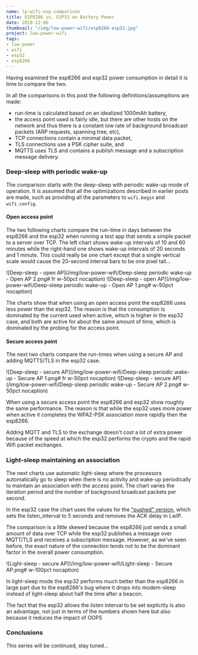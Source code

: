 ```yaml
---
name: lp-wifi-esp-comparison
title: ESP8266 vs. ESP32 on Battery Power
date: 2018-12-06
thumbnail: "/img/low-power-wifi/esp8266-esp32.jpg"
project: low-power-wifi
tags:
- low-power
- wifi
- esp32
- esp8266
---
```


Having examined the esp8266 and esp32 power consumption in detail it is time to
compare the two.
<!--more-->

In all the comparisons in this post the following definitions/assumptions are made:

- run-time is calculated based on an idealized 1000mAh battery,
- the access point used is fairly idle, but there are other hosts on the network and thus 
  there is a constant low rate of background broadcast packets (ARP requests, spanning tree, etc),
- TCP connections contain a minimal data packet,
- TLS connections use a PSK cipher suite, and
- MQTTS uses TLS and contains a publish message and a subscription message delivery.


### Deep-sleep with periodic wake-up

The comparison starts with the deep-sleep with periodic wake-up mode of operation.
It is assumed that all the optimizations described in earlier posts are made,
such as providing all the parameters to `wifi.begin` and `wifi.config`.

#### Open access point

The two following charts compare the run-time in days between the esp8266 and the esp32
when running a test app that sends a simple packet to a server over TCP. The left
chart shows wake-up intervals of 10 and 60 minutes while the right-hand one shows wake-up intervals
of 20 seconds and 1 minute. This could really be one chart except that a single vertical scale would
cause the 20-second interval bars to be one pixel tall...

![Deep-sleep - open AP](/img/low-power-wifi/Deep-sleep periodic wake-up - Open AP 2.png# fr w-50pct nocaption)
![Deep-sleep - open AP](/img/low-power-wifi/Deep-sleep periodic wake-up - Open AP 1.png# w-50pct nocaption)

The charts show that when using an open access point the esp8266 uses less power than the esp32.
The reason is that the consumption is dominated by the current used when active,
which is higher in the esp32 case,
and both are active for about the same amount of time,
which is dominated by the probing for the access point.

#### Secure access point

The next two charts compare the run-times when using a secure AP and adding MQTTS/TLS in the esp32
case.

![Deep-sleep - secure AP](/img/low-power-wifi/Deep-sleep periodic wake-up - Secure AP 1.png# fr w-50pct nocaption)
![Deep-sleep - secure AP](/img/low-power-wifi/Deep-sleep periodic wake-up - Secure AP 2.png# w-50pct nocaption)

When using a secure access point the esp8266 and esp32 show roughty the same performance.
The reason is that while the esp32 uses more power when active it completes the WPA2-PSK
association more rapidly then the esp8266.

Adding MQTT and TLS to the exchange doesn't cost a lot of extra power because of the speed at which
the esp32 performs the crypto and the rapid Wifi packet exchanges.

### Light-sleep maintaining an association

The next charts use automatic light-sleep where the processors automatically go to sleep when there is no
activity and wake-up periodically to maintain an association with the access point.
The chart varies the iteration period and the number of background broadcast packets per second.

In the esp32 case the chart uses the values for the ["pushed"
version](/2018/lp-wifi-esp32-pushed#to-the-limit),
which sets the listen_interval
to 5 seconds and removes the ACK delay in LwIP.

The comparison is a little skewed because the esp8266 just sends a small amount of data over TCP
while the esp32 publishes a message over MQTT/TLS and receives a subscription message.
However, as we've seen before, the exact nature of the connection tends not to be the dominant
factor in the overall power consumption.

![Light-sleep - secure AP](/img/low-power-wifi/Light-sleep - Secure AP.png# w-100pct nocaption)

In light-sleep mode the esp32 performs much better than the esp8266 in large part due to the
esp8266's bug where it drops into modem-sleep instead of light-sleep about half the time after a
beacon.

The fact that the esp32 allows the listen interval to be set explicitly is also an advantage, not
just in terms of the numbers shown here but also because it reduces the impact of OOPS











### Conclusions






This series will be continued, stay tuned...
